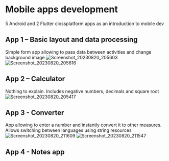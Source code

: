 # Mobile apps development
5 Android and 2 Flutter clossplatform apps as an introduction to mobile dev
## App 1 – Basic layout and data processing
Simple form app allowing to pass data between activities and change background image
![Screenshot_20230820_205603](https://github.com/troublecatcher/mobile/assets/91335963/0438ed4e-bea2-4178-9a23-edafc86042db)
![Screenshot_20230820_205616](https://github.com/troublecatcher/mobile/assets/91335963/15cac6cf-94e4-492c-84e9-83621f1b03b0)
## App 2 – Calculator
Nothing to explain. Includes negative numbers, decimals and square root
![Screenshot_20230820_205417](https://github.com/troublecatcher/mobile/assets/91335963/5d8cdf37-cbb8-4029-968c-aaa822af0380)
## App 3 - Converter
App allowing to enter a number and instantly convert it to other measures. Allows switching between languages using string resources
![Screenshot_20230820_211609](https://github.com/troublecatcher/mobile/assets/91335963/ec55161f-1ca4-4429-8b81-4361ff634e72)
![Screenshot_20230820_211547](https://github.com/troublecatcher/mobile/assets/91335963/dd87ca8d-2e7c-4495-a5cb-b7750ff97b85)
## App 4 - Notes app
